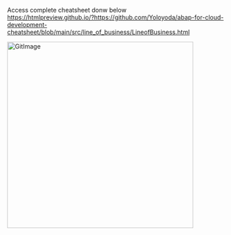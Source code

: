Access complete cheatsheet donw below<br>
https://htmlpreview.github.io/?https://github.com/Yoloyoda/abap-for-cloud-development-cheatsheet/blob/main/src/line_of_business/LineofBusiness.html

<img width="430" alt="GitImage" src="https://github.com/Yoloyoda/abap-for-cloud-development-cheatsheet/assets/49046663/3452eb67-cedd-48c8-908b-56177b17084b">
